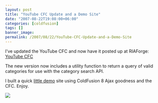 ```yaml
---
layout: post
title: "YouTube CFC Update and a Demo Site"
date: "2007-08-22T19:08:00+06:00"
categories: [coldfusion]
tags: []
banner_image: 
permalink: /2007/08/22/YouTube-CFC-Update-and-a-Demo-Site
---
```


I've updated the YouTube CFC and now have it posted up at RIAForge: <a href="http://youtubecfc.riaforge.org/">YouTube CFC</a>

The new version now includes a utility function to return a query of valid categories for use with the category search API. 

I built a quick <a href="http://www.raymondcamden.com/demos/yt/">little demo</a> site using ColdFusion 8 Ajax goodness and the CFC. Enjoy.

<img src="https://static.raymondcamden.com/images/cfjedi/ytb.png">